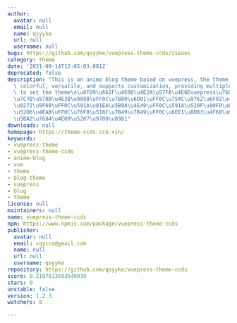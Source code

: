 ```yaml
---
author:
  avatar: null
  email: null
  name: qsyyke
  url: null
  username: null
bugs: https://github.com/qsyyke/vuepress-theme-ccds/issues
category: theme
date: '2021-09-14T12:05:03.081Z'
deprecated: false
description: "This is an anime blog theme based on vuepress, the theme is simple,\
  \ colorful, versatile, and supports customization, providing multiple components\
  \ to set the theme\n\u8FD9\u662F\u4E00\u4E2A\u57FA\u4E8Evuepress\u7684\u52A8\u6F2B\
  \u7C7B\u578B\u4E3B\u9898\uFF0C\u7B80\u6D01\uFF0C\u754C\u9762\u6F02\u4EAE\uFF0C\u591A\
  \u8272\u5F69\uFF0C\u591A\u81EA\u5B9A\u4E49\uFF0C\u591A\u529F\u80FD\uFF0C\u6D77\u62A5\
  \u5206\u4EAB\uFF0C\u76F8\u518C\u7B49\u7B49\uFF0C\u6EE1\u8DB3\u4F60\u642D\u5EFA\u535A\
  \u5BA2\u7684\u4E00\u5207\u9700\u8981"
downloads: null
homepage: https://theme-ccds.cco.vin/
keywords:
- vuepress-theme
- vuepress-theme-ccds
- anime-blog
- vue
- theme
- blog-theme
- vuepress
- blog
- theme
license: null
maintainers: null
name: vuepress-theme-ccds
npm: https://www.npmjs.com/package/vuepress-theme-ccds
publisher:
  avatar: null
  email: cqycco@gmail.com
  name: null
  url: null
  username: qsyyke
repository: https://github.com/qsyyke/vuepress-theme-ccds
score: 0.2197013583549039
stars: 0
unstable: false
version: 1.2.3
watchers: 0

---
```


